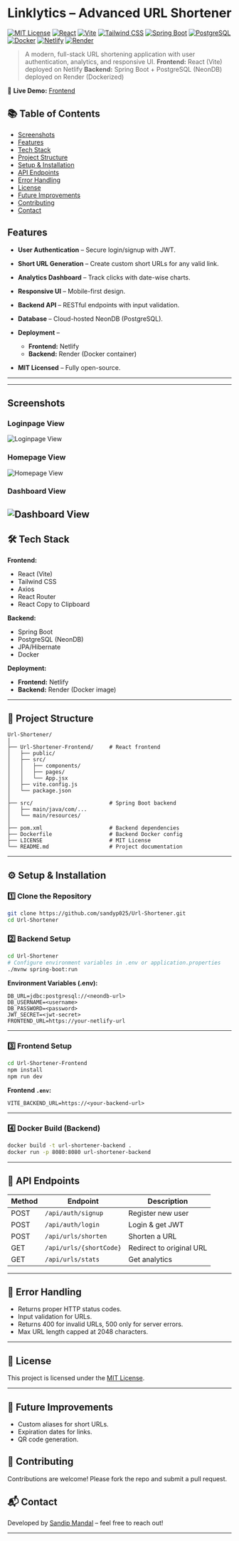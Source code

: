 
# **Linklytics – Advanced URL Shortener**

[![MIT License](https://img.shields.io/badge/license-MIT-blue.svg)](./LICENSE)
[![React](https://img.shields.io/badge/frontend-React-61DAFB?logo=react&logoColor=white)](https://react.dev/)
[![Vite](https://img.shields.io/badge/build-Vite-646CFF?logo=vite&logoColor=white)](https://vitejs.dev/)
[![Tailwind CSS](https://img.shields.io/badge/style-Tailwind_CSS-38B2AC?logo=tailwind-css&logoColor=white)](https://tailwindcss.com/)
[![Spring Boot](https://img.shields.io/badge/backend-Spring%20Boot-6DB33F?logo=springboot&logoColor=white)](https://spring.io/projects/spring-boot)
[![PostgreSQL](https://img.shields.io/badge/database-PostgreSQL-4169E1?logo=postgresql&logoColor=white)](https://www.postgresql.org/)
[![Docker](https://img.shields.io/badge/container-Docker-2496ED?logo=docker&logoColor=white)](https://www.docker.com/)
[![Netlify](https://img.shields.io/badge/deployed%20on-Netlify-00C7B7?logo=netlify&logoColor=white)](https://www.netlify.com/)
[![Render](https://img.shields.io/badge/deployed%20on-Render-46E3B7?logo=render&logoColor=white)](https://render.com/)



> A modern, full-stack URL shortening application with user authentication, analytics, and responsive UI.
> **Frontend:** React (Vite) deployed on Netlify
> **Backend:** Spring Boot + PostgreSQL (NeonDB) deployed on Render (Dockerized)

🔗 **Live Demo:** [Frontend](https://url-shortnerx.netlify.app/) 

## 📚 Table of Contents
- [Screenshots](#screenshots)
- [Features](#features)
- [Tech Stack](#🛠-tech-stack)
- [Project Structure](#📂-project-structure)
- [Setup & Installation](#⚙️-setup--installation)
- [API Endpoints](#📡-api-endpoints)
- [Error Handling](#🛑-error-handling)
- [License](#📝-license)
- [Future Improvements](#📌-future-improvements)
- [Contributing](#🤝-contributing)
- [Contact](#📬-contact)




## **Features**

* **User Authentication** – Secure login/signup with JWT.
* **Short URL Generation** – Create custom short URLs for any valid link.
* **Analytics Dashboard** – Track clicks with date-wise charts.
* **Responsive UI** – Mobile-first design.
* **Backend API** – RESTful endpoints with input validation.
* **Database** – Cloud-hosted NeonDB (PostgreSQL).
* **Deployment** –

  * **Frontend:** Netlify
  * **Backend:** Render (Docker container)
* **MIT Licensed** – Fully open-source.

---


---
## Screenshots

### Loginpage View
![Loginpage View](screenshots/Loginpage-View.png)

### Homepage View
![Homepage View](screenshots/Homepage-View.png) 

### Dashboard View
![Dashboard View](screenshots/Dashboard-View.png)
---

## **🛠 Tech Stack**

**Frontend:**

* React (Vite)
* Tailwind CSS
* Axios
* React Router
* React Copy to Clipboard

**Backend:**

* Spring Boot
* PostgreSQL (NeonDB)
* JPA/Hibernate
* Docker

**Deployment:**

* **Frontend:** Netlify
* **Backend:** Render (Docker image)

---

## **📂 Project Structure**

```
Url-Shortener/
│
├── Url-Shortener-Frontend/     # React frontend
│   ├── public/
│   ├── src/
│   │   ├── components/
│   │   ├── pages/
│   │   └── App.jsx
│   ├── vite.config.js
│   └── package.json
│
├── src/                        # Spring Boot backend
│   ├── main/java/com/...
│   └── main/resources/
│
├── pom.xml                     # Backend dependencies
├── Dockerfile                  # Backend Docker config
├── LICENSE                     # MIT License
└── README.md                   # Project documentation
```

---

## **⚙️ Setup & Installation**

### **1️⃣ Clone the Repository**

```bash
git clone https://github.com/sandyp025/Url-Shortener.git
cd Url-Shortener
```

### **2️⃣ Backend Setup**

```bash
cd Url-Shortener
# Configure environment variables in .env or application.properties
./mvnw spring-boot:run
```

**Environment Variables (.env):**

```env
DB_URL=jdbc:postgresql://<neondb-url>
DB_USERNAME=<username>
DB_PASSWORD=<password>
JWT_SECRET=<jwt-secret>
FRONTEND_URL=https://your-netlify-url
```

---

### **3️⃣ Frontend Setup**

```bash
cd Url-Shortener-Frontend
npm install
npm run dev
```

**Frontend `.env`:**

```env
VITE_BACKEND_URL=https://<your-backend-url>
```

---

### **4️⃣ Docker Build (Backend)**

```bash
docker build -t url-shortener-backend .
docker run -p 8080:8080 url-shortener-backend
```

---

## **📡 API Endpoints**

| Method | Endpoint                | Description              |
| ------ | ----------------------- | ------------------------ |
| POST   | `/api/auth/signup`      | Register new user        |
| POST   | `/api/auth/login`       | Login & get JWT          |
| POST   | `/api/urls/shorten`     | Shorten a URL            |
| GET    | `/api/urls/{shortCode}` | Redirect to original URL |
| GET    | `/api/urls/stats`       | Get analytics            |

---

## **🛑 Error Handling**

* Returns proper HTTP status codes.
* Input validation for URLs.
* Returns 400 for invalid URLs, 500 only for server errors.
* Max URL length capped at 2048 characters.

---

## **📝 License**

This project is licensed under the [MIT License](./LICENSE).

---

## **📌 Future Improvements**

* Custom aliases for short URLs.
* Expiration dates for links.
* QR code generation.

## 🤝 Contributing
Contributions are welcome! Please fork the repo and submit a pull request.


## 📬 Contact
Developed by [Sandip Mandal](https://github.com/sandyp025) – feel free to reach out!


---